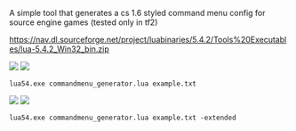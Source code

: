 A simple tool that generates a cs 1.6 styled command menu config for source engine games (tested only in tf2)

https://nav.dl.sourceforge.net/project/luabinaries/5.4.2/Tools%20Executables/lua-5.4.2_Win32_bin.zip


![](https://i.imgur.com/ymN2UcB.png)
![](https://i.imgur.com/uPPNieN.png)
```
lua54.exe commandmenu_generator.lua example.txt
```

![](https://i.imgur.com/UhDYwLN.png)
![](https://i.imgur.com/MvAcvyW.png)
```
lua54.exe commandmenu_generator.lua example.txt -extended
```
